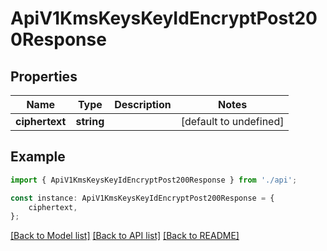 # ApiV1KmsKeysKeyIdEncryptPost200Response


## Properties

Name | Type | Description | Notes
------------ | ------------- | ------------- | -------------
**ciphertext** | **string** |  | [default to undefined]

## Example

```typescript
import { ApiV1KmsKeysKeyIdEncryptPost200Response } from './api';

const instance: ApiV1KmsKeysKeyIdEncryptPost200Response = {
    ciphertext,
};
```

[[Back to Model list]](../README.md#documentation-for-models) [[Back to API list]](../README.md#documentation-for-api-endpoints) [[Back to README]](../README.md)
